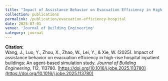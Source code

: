 ```yaml
---
title: "Impact of Assistance Behavior on Evacuation Efficiency in High-Rise Hospital Inpatient Buildings: An Agent-Based Simulation Study"
collection: publications
permalink: /publication/evacuation-efficiency-hospital
date: 2025-07-01
venue: 'Journal of Building Engineering'
category: journal
---
```


**Citation:**  
Wang, J., Luo, Y., Zhou, X., Zhao, W., Lei, Y., & Xie, W. (2025). Impact of assistance behavior on evacuation efficiency in high-rise hospital inpatient buildings: An agent-based simulation study. *Journal of Building Engineering*, 112, 113780. [https://doi.org/10.1016/j.jobe.2025.113780](https://doi.org/10.1016/j.jobe.2025.113780)

